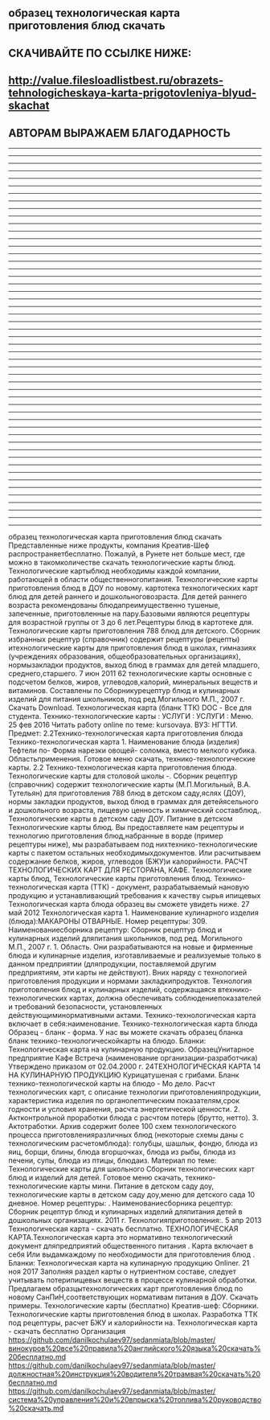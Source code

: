 образец технологическая карта приготовления блюд скачать
--------------------------------------------------
СКАЧИВАЙТЕ ПО ССЫЛКЕ НИЖЕ:
--------------------------------------------------
http://value.filesloadlistbest.ru/obrazets-tehnologicheskaya-karta-prigotovleniya-blyud-skachat
--------------------------------------------------
АВТОРАМ ВЫРАЖАЕМ БЛАГОДАРНОСТЬ
--------------------------------------------------
--------------------------------------------------
--------------------------------------------------
--------------------------------------------------
--------------------------------------------------
--------------------------------------------------
--------------------------------------------------
--------------------------------------------------
--------------------------------------------------
--------------------------------------------------
--------------------------------------------------
--------------------------------------------------
--------------------------------------------------
--------------------------------------------------
--------------------------------------------------
--------------------------------------------------
--------------------------------------------------
--------------------------------------------------
--------------------------------------------------
--------------------------------------------------
--------------------------------------------------
--------------------------------------------------
--------------------------------------------------
--------------------------------------------------
--------------------------------------------------
--------------------------------------------------
--------------------------------------------------
--------------------------------------------------
--------------------------------------------------
--------------------------------------------------
--------------------------------------------------
--------------------------------------------------
--------------------------------------------------
--------------------------------------------------
--------------------------------------------------
--------------------------------------------------
--------------------------------------------------
--------------------------------------------------
--------------------------------------------------
--------------------------------------------------
--------------------------------------------------
--------------------------------------------------
--------------------------------------------------
--------------------------------------------------
--------------------------------------------------
--------------------------------------------------
--------------------------------------------------
--------------------------------------------------
--------------------------------------------------
--------------------------------------------------
--------------------------------------------------
--------------------------------------------------
образец технологическая карта приготовления блюд скачать Представленные ниже продукты, компания Креатив-Шеф распространяетбесплатно. Пожалуй, в Рунете нет больше мест, где можно в такомколичестве скачать технологические карты блюд. Технологические картыблюд необходимы каждой компании, работающей в области общественногопитания. Технологические карты приготовления блюд в ДОУ по новому. картотека технологических карт блюд для детей раннего и дошкольноговозраста. Для детей раннего возраста рекомендованы блюдапреимущественно тушеные, запеченные, приготовленные на пару.Базовыми являются рецептуры для возрастной группы от 3 до 6 лет.Рецептуры блюд в картотеке для. Технологические карты приготовления 788 блюд для детского. Сборник избранных рецептур (справочник) содержит рецептуры (рецепты) итехнологические карты для приготовления блюд в школах, гимназиях (учреждениях образования, общеобразовательных организациях), нормызакладки продуктов, выход блюд в граммах для детей младшего, среднего,старшего. 7 июн 2011  62 технологические карты основные с подсчетом белков, жиров, углеводов,калорий, минеральных веществ и витаминов. Составлены по Сборникурецептур блюд и кулинарных изделий для питания школьников, под ред.Могильного М.П., 2007 г. Скачать  Download. Технологическая карта (бланк ТТК) DOC - Все для студента. Технико-технологические карты : УСЛУГИ : УСЛУГИ : Меню. 25 фев 2016  Читать работу online по теме: kursovaya. ВУЗ: НГТТИ. Предмет:  2.2Технико-технологическая карта приготовления блюда Технико-технологическая карта 1. Наименование блюда (изделия) Тефтели по- Форма нарезки овощей- соломка, вместо мелкого кубика. Областьприменения. Готовое меню скачать, технико-технологические карты. 2.2 Технико-технологическая карта приготовления блюда. Технологические карты для столовой школы -. Сборник рецептур (справочник) содержит технологические карты (М.П.Могильный, В.А. Тутельян) для приготовления 788 блюд в детском саду,яслях (ДОУ), нормы закладки продуктов, выход блюд в граммах для детейясельного и дошкольного возраста, пищевую ценность и химический составблюд,. Технологические карты в детском саду ДОУ. Питание в детском
Технологические карты блюд. Вы предоставляете нам рецептуры и технологию приготовления блюд,набранные в ворде (пример рецептуры ниже), мы разрабатываем под нихтехнико-технологические карты с пакетом остальных необходимыхдокументов. Или расчитываем содержание белков, жиров, углеводов (БЖУ)и калорийности. РАСЧТ ТЕХНОЛОГИЧЕСКИХ КАРТ ДЛЯ РЕСТОРАНА, КАФЕ. Технологические карты блюд, Технологические карты приготовления блюд. Технико-технологическая карта (ТТК) - документ, разрабатываемый нановую продукцию и устанавливающий требования к качеству сырья ипищевых  Технологическая карта блюда образец вы сможете увидеть ниже. 27 май 2012  Технологическая карта  1. Наименование кулинарного изделия (блюда):МАКАРОНЫ ОТВАРНЫЕ. Номер рецептуры:  309. Наименованиесборника рецептур: Сборник рецептур блюд и кулинарных изделий дляпитания школьников, под ред. Могильного М.П., 2007 г. 1. Область. Они разрабатываются на новые и фирменные блюда и кулинарные изделия, изготавливаемые и реализуемые только в данном предприятии (дляпродукции, поставляемой другим предприятиям, эти карты не действуют). Вних наряду с технологией приготовления продукции и нормами закладкипродуктов. Технология приготовления блюд и кулинарных изделий, содержащаяся втехнико-технологических картах, должна обеспечивать соблюдениепоказателей и требований безопасности, установленных действующиминормативными актами. Технико-технологическая карта включает в себя:наименование. Технико-технологическая карта блюда  Образец - бланк - форма. У нас вы можете скачать образец бланка бланк технико-технологическойкарты на блюдо. Бланки: Технологическая карта на кулинарную продукцию. ОбразецУнитарное предприятие Кафе Встреча (наименование организации-разработчика) Утверждено приказом от 02.04.2000 г.  24ТЕХНОЛОГИЧЕСКАЯ КАРТА  14 НА КУЛИНАРНУЮ ПРОДУКЦИЮ Курицатушеная с грибами. Бланк технико-технологической карты на блюдо - Мо дело. Расчт технологических карт, с описание технологии приготовленияпродукции, характеристика изделия по органолептическим показателям,срок годности и условия хранения, расчта энергетической ценности. 2. Актконтрольной проработки блюда с расчтом  потерь (брутто, нетто). 3. Актотработки. Архив содержит более 100 схем технологического процесса приготовленияразличных блюд (некоторые схемы даны с технологическим расчетомблюда): голубцы, шашлык, фондю, блюда из яиц, борщи, блины, блюда вгоршочках, блюда из рыбы, блюда из печени, супы, блюда из птицы, блюдаиз. Материал по теме: Технологические карты для школьного
Сборник технологических карт блюд и изделий для детей. Готовое меню скачать, технико-технологические карты  мини. Питание в детском саду доу, технологические карты в детском саду доу,меню для детского сада 10 дневное.  Номер рецептуры: . Наименованиесборника рецептур: Сборник рецептур блюд и кулинарных изделий дляпитания детей в дошкольных организациях. 2011 г.  Технологияприготовления:. 5 апр 2013  Технологическая карта - скачать бесплатно.  ТЕХНОЛОГИЧЕСКАЯ КАРТА.Технологическая карта  это нормативно  технологический документ дляпредприятий общественного питания . Карта включает в себя  Или выдамкаждому по необходимости для приготовления блюд . Бланки: Технологическая карта на кулинарную продукцию Onliner. 21 ноя 2017  Заполняя раздел карты о нутриентном составе, следует учитывать потерипищевых веществ в процессе кулинарной обработки. Предлагаем образцытехнологических карт приготовления блюд по новому СанПиН,соответствующих нормативам питания в ДОУ. Скачать примеры. Технологические карты (бесплатно)  Креатив-шеф: Сборники. Технологические карты приготовления блюд в школах. Разработка ТТК под рецептуры, расчет БЖУ и калорийности на. Технологическая карта - скачать бесплатно  Организация
https://github.com/danilkochulaev97/sedanmiata/blob/master/винокуров%20все%20правила%20английского%20языка%20скачать%20бесплатно.md
https://github.com/danilkochulaev97/sedanmiata/blob/master/должностная%20инструкция%20водителя%20трамвая%20скачать%20бесплатно.md
https://github.com/danilkochulaev97/sedanmiata/blob/master/система%20управления%20и%20впрыска%20топлива%20руководство%20скачать.md